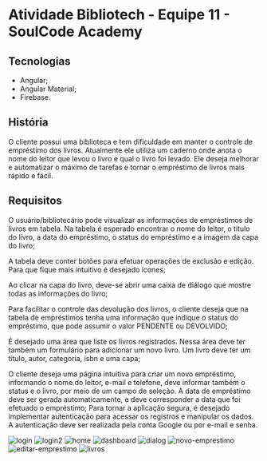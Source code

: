 # Atividade Bibliotech - Equipe 11 - SoulCode Academy

## Tecnologias
- Angular;
- Angular Material;
- Firebase.

## História

O cliente possui uma biblioteca e tem dificuldade em manter o controle de empréstimo dos livros. Atualmente ele utiliza um caderno onde anota o nome do leitor que levou o livro e qual o livro foi levado. Ele deseja melhorar e automatizar o máximo de tarefas e tornar o empréstimo de livros mais rápido e fácil.

## Requisitos

O usuário/bibliotecário pode visualizar as informações de empréstimos de livros em tabela. Na tabela é esperado encontrar o nome do leitor, o título do livro, a data do empréstimo, o status do empréstimo e a imagem da capa do livro;

A tabela deve conter botões para efetuar operações de exclusão e edição. Para que fique mais intuitivo é desejado ícones;

Ao clicar na capa do livro, deve-se abrir uma caixa de diálogo que mostre todas as informações do livro;

Para facilitar o controle das devolução dos livros, o cliente deseja que na tabela de empréstimos tenha uma informação que indique o status do empréstimo, que pode assumir o valor PENDENTE ou DEVOLVIDO;

É desejado uma área que liste os livros registrados. Nessa área deve ter também um formulário para adicionar um novo livro. Um livro deve ter um título, autor, categoria, isbn e uma capa;

O cliente deseja uma página intuitiva para criar um novo empréstimo, informando o nome do leitor, e-mail e telefone, deve informar também o status e o livro, por meio de um campo de seleção. A data de empréstimo deve ser gerada automaticamente, e deve corresponder a data que foi efetuado o empréstimo;
Para tornar a aplicação segura, é desejado implementar autenticação para acessar os registros e manipular os dados. A autenticação deve ser realizada pela conta Google ou por e-mail e senha.


![login](https://user-images.githubusercontent.com/99519903/203872554-92468294-81c3-4e56-b20f-16e62d3a57f8.jpg)
![login2](https://user-images.githubusercontent.com/99519903/203872561-f7bd16f8-f79a-49f9-867e-d92819bf4f84.jpg)
![home](https://user-images.githubusercontent.com/99519903/203872569-c6316e85-6ee2-46ba-b53f-af5cfcddf54b.jpg)
![dashboard](https://user-images.githubusercontent.com/99519903/203872620-d90018a6-f143-4f9c-b159-07e40afbcbd3.jpg)
![dialog](https://user-images.githubusercontent.com/99519903/203872632-65788746-0ad5-416a-be5c-f5932ebd3f9a.jpg)
![novo-emprestimo](https://user-images.githubusercontent.com/99519903/203872657-ccfe493f-1219-4753-a926-324786907657.jpg)
![editar-emprestimo](https://user-images.githubusercontent.com/99519903/203872665-136d5780-cf92-48ad-b64c-a37e72e161f9.jpg)
![livros](https://user-images.githubusercontent.com/99519903/203872677-23c8d065-ef3c-49e4-8f40-cc54be0f99d0.jpg)




